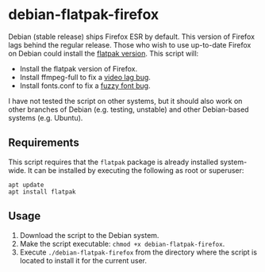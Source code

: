 # debian-flatpak-firefox
Debian (stable release) ships Firefox ESR by default. This version of Firefox lags behind the regular release. Those who wish to use up-to-date Firefox on Debian could install the [flatpak version](https://flathub.org/apps/details/org.mozilla.firefox). This script will:

* Install the flatpak version of Firefox.
* Install ffmpeg-full to fix a [video lag bug](https://bugzilla.mozilla.org/show_bug.cgi?id=1628203).
* Install fonts.conf to fix a [fuzzy font bug](https://bugzilla.mozilla.org/show_bug.cgi?id=1621915).

I have not tested the script on other systems, but it should also work on other branches of Debian (e.g. testing, unstable) and other Debian-based systems (e.g. Ubuntu).

## Requirements
This script requires that the `flatpak` package is already installed system-wide. It can be installed by executing the following as root or superuser:
```
apt update
apt install flatpak
```

## Usage
1. Download the script to the Debian system.
2. Make the script executable: `chmod +x debian-flatpak-firefox`.
3. Execute `./debian-flatpak-firefox` from the directory where the script is located to install it for the current user.
